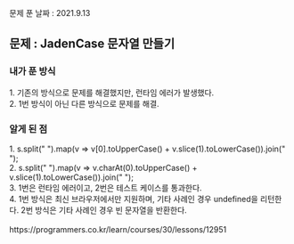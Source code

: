 문제 푼 날짜 : 2021.9.13

<h2>문제 : JadenCase 문자열 만들기</h2>

<h3>내가 푼 방식</h3>
<div>1. 기존의 방식으로 문제를 해결했지만, 런타임 에러가 발생했다.</div>
<div>2. 1번 방식이 아닌 다른 방식으로 문제를 해결.</div>

<h3>알게 된 점</h3>
<div>1. s.split(" ").map(v => v[0].toUpperCase() + v.slice(1).toLowerCase()).join(" ");</div>
<div>2. s.split(" ").map(v => v.charAt(0).toUpperCase() + v.slice(1).toLowerCase()).join(" ");</div>
<div>3. 1번은 런타임 에러이고, 2번은 테스트 케이스를 통과한다.</div>
<div>4. 1번 방식은 최신 브라우저에서만 지원하며, 기타 사례인 경우 undefined을 리턴한다. 2번 방식은 기타 사례인 경우 빈 문자열을 반환한다.</div>

<br>
https://programmers.co.kr/learn/courses/30/lessons/12951